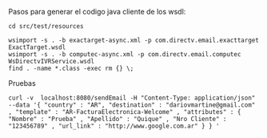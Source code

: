 Pasos para generar el codigo java cliente de los wsdl:

	cd src/test/resources

	wsimport -s . -b exactarget-async.xml -p com.directv.email.exacttarget ExactTarget.wsdl 
	wsimport -s . -b computec-async.xml -p com.directv.email.computec WsDirectvIVRService.wsdl 
	find . -name *.class -exec rm {} \;

Pruebas

	curl -v  localhost:8080/sendEmail -H "Content-Type: application/json" --data '{ "country" : "AR", "destination" : "dariovmartine@gmail.com" , "template" : "AR-FacturaElectronica-Welcome" , "attributes" : { "Nombre" : "Prueba" , "Apellido" : "Quique" , "Nro Cliente" : "123456789" , "url_link" : "http://www.google.com.ar" } } ' 


